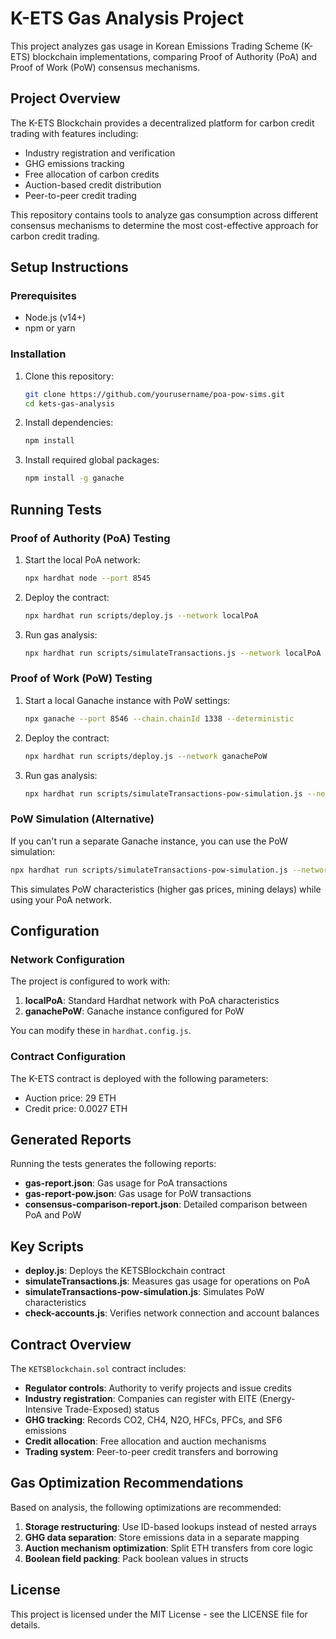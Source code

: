 # K-ETS Gas Analysis Project

This project analyzes gas usage in Korean Emissions Trading Scheme (K-ETS) blockchain implementations, comparing Proof of Authority (PoA) and Proof of Work (PoW) consensus mechanisms.

## Project Overview

The K-ETS Blockchain provides a decentralized platform for carbon credit trading with features including:
- Industry registration and verification
- GHG emissions tracking
- Free allocation of carbon credits
- Auction-based credit distribution
- Peer-to-peer credit trading

This repository contains tools to analyze gas consumption across different consensus mechanisms to determine the most cost-effective approach for carbon credit trading.

## Setup Instructions

### Prerequisites

- Node.js (v14+)
- npm or yarn

### Installation

1. Clone this repository:
   ```bash
   git clone https://github.com/yourusername/poa-pow-sims.git
   cd kets-gas-analysis
   ```

2. Install dependencies:
   ```bash
   npm install
   ```

3. Install required global packages:
   ```bash
   npm install -g ganache
   ```

## Running Tests

### Proof of Authority (PoA) Testing

1. Start the local PoA network:
   ```bash
   npx hardhat node --port 8545
   ```

2. Deploy the contract:
   ```bash
   npx hardhat run scripts/deploy.js --network localPoA
   ```

3. Run gas analysis:
   ```bash
   npx hardhat run scripts/simulateTransactions.js --network localPoA
   ```

### Proof of Work (PoW) Testing

1. Start a local Ganache instance with PoW settings:
   ```bash
   npx ganache --port 8546 --chain.chainId 1338 --deterministic
   ```

2. Deploy the contract:
   ```bash
   npx hardhat run scripts/deploy.js --network ganachePoW
   ```

3. Run gas analysis:
   ```bash
   npx hardhat run scripts/simulateTransactions-pow-simulation.js --network ganachePoW
   ```

### PoW Simulation (Alternative)

If you can't run a separate Ganache instance, you can use the PoW simulation:

```bash
npx hardhat run scripts/simulateTransactions-pow-simulation.js --network localPoA
```

This simulates PoW characteristics (higher gas prices, mining delays) while using your PoA network.

## Configuration

### Network Configuration

The project is configured to work with:

1. **localPoA**: Standard Hardhat network with PoA characteristics
2. **ganachePoW**: Ganache instance configured for PoW

You can modify these in `hardhat.config.js`.

### Contract Configuration

The K-ETS contract is deployed with the following parameters:
- Auction price: 29 ETH
- Credit price: 0.0027 ETH

## Generated Reports

Running the tests generates the following reports:

- **gas-report.json**: Gas usage for PoA transactions
- **gas-report-pow.json**: Gas usage for PoW transactions
- **consensus-comparison-report.json**: Detailed comparison between PoA and PoW

## Key Scripts

- **deploy.js**: Deploys the KETSBlockchain contract
- **simulateTransactions.js**: Measures gas usage for operations on PoA
- **simulateTransactions-pow-simulation.js**: Simulates PoW characteristics
- **check-accounts.js**: Verifies network connection and account balances

## Contract Overview

The `KETSBlockchain.sol` contract includes:

- **Regulator controls**: Authority to verify projects and issue credits
- **Industry registration**: Companies can register with EITE (Energy-Intensive Trade-Exposed) status
- **GHG tracking**: Records CO2, CH4, N2O, HFCs, PFCs, and SF6 emissions
- **Credit allocation**: Free allocation and auction mechanisms
- **Trading system**: Peer-to-peer credit transfers and borrowing

## Gas Optimization Recommendations

Based on analysis, the following optimizations are recommended:

1. **Storage restructuring**: Use ID-based lookups instead of nested arrays
2. **GHG data separation**: Store emissions data in a separate mapping
3. **Auction mechanism optimization**: Split ETH transfers from core logic
4. **Boolean field packing**: Pack boolean values in structs

## License

This project is licensed under the MIT License - see the LICENSE file for details.
